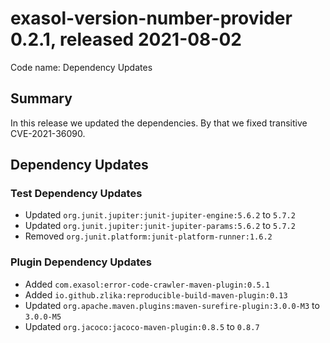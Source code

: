 # exasol-version-number-provider 0.2.1, released 2021-08-02

Code name: Dependency Updates

## Summary

In this release we updated the dependencies. By that we fixed transitive CVE-2021-36090.

## Dependency Updates

### Test Dependency Updates

* Updated `org.junit.jupiter:junit-jupiter-engine:5.6.2` to `5.7.2`
* Updated `org.junit.jupiter:junit-jupiter-params:5.6.2` to `5.7.2`
* Removed `org.junit.platform:junit-platform-runner:1.6.2`

### Plugin Dependency Updates

* Added `com.exasol:error-code-crawler-maven-plugin:0.5.1`
* Added `io.github.zlika:reproducible-build-maven-plugin:0.13`
* Updated `org.apache.maven.plugins:maven-surefire-plugin:3.0.0-M3` to `3.0.0-M5`
* Updated `org.jacoco:jacoco-maven-plugin:0.8.5` to `0.8.7`
